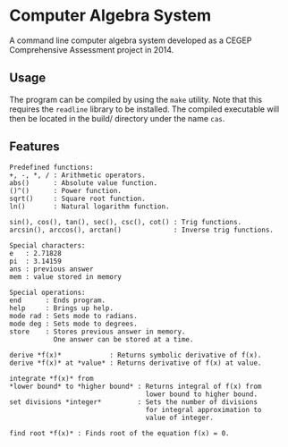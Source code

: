 # Computer Algebra System
A command line computer algebra system developed as a CEGEP Comprehensive Assessment project in 2014.

## Usage

The program can be compiled by using the `make` utility. Note that this requires the `readline` library to be installed. The compiled executable will then be located in the build/ directory under the name `cas`.

## Features

```
Predefined functions:
+, -, *, / : Arithmetic operators.
abs()      : Absolute value function.
()^()      : Power function.
sqrt()     : Square root function.
ln()       : Natural logarithm function.

sin(), cos(), tan(), sec(), csc(), cot() : Trig functions.
arcsin(), arccos(), arctan()             : Inverse trig functions.

Special characters:
e   : 2.71828
pi  : 3.14159
ans : previous answer
mem : value stored in memory

Special operations:
end      : Ends program.
help     : Brings up help.
mode rad : Sets mode to radians.
mode deg : Sets mode to degrees.
store    : Stores previous answer in memory.
           One answer can be stored at a time.

derive *f(x)*            : Returns symbolic derivative of f(x).
derive *f(x)* at *value* : Returns derivative of f(x) at value.

integrate *f(x)* from
*lower bound* to *higher bound* : Returns integral of f(x) from
                                  lower bound to higher bound.
set divisions *integer*         : Sets the number of divisions
                                  for integral approximation to
                                  value of integer.

find root *f(x)* : Finds root of the equation f(x) = 0.
```
